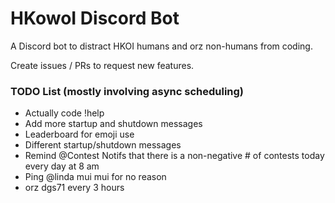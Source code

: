 # HKowoI Discord Bot
A Discord bot to distract HKOI humans and orz non-humans from coding.

Create issues / PRs to request new features.

### TODO List (mostly involving async scheduling)
- Actually code !help
- Add more startup and shutdown messages
- Leaderboard for emoji use
- Different startup/shutdown messages
- Remind @Contest Notifs that there is a non-negative # of contests today every day at 8 am
- Ping @linda mui mui for no reason
- orz dgs71 every 3 hours
